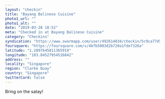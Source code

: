 ```yaml
---
layout: "checkin"
title: "Bayang Balinese Cuisine"
photo1_url: ""
photo1_alt: ""
date: "2019-03-28 18:52"
meta: "Checked in at Bayang Balinese Cuisine"
category: "Checkins"
syndication: "https://www.swarmapp.com/user/492614834/checkin/5c9ca77d54b7a900252bd50c"
foursquare: "https://foursquare.com/v/4bfb5003d2b720a1fde7326a"
latitude: "1.2897645811365919"
longitude: "103.84527954516842"
address: ""
locality: "Singapore"
region: "Clarke Quay"
country: "Singapore"
twitterCard: false
---
```

Bring on the satay!
